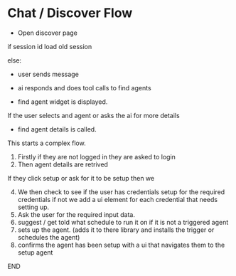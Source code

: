 # Chat / Discover Flow

- Open discover page

if session id load old session

else:

- user sends message
- ai responds and does tool calls to find agents

- find agent widget is displayed.

If the user selects and agent or asks the ai for more details

- find agent details is called.

This starts a complex flow.

1) Firstly if they are not logged in they are asked to login
2) Then agent details are retrived

If they click setup or ask for it to be setup then we 

4) We then check to see if the user has credentials setup for the required credentials if not we add a ui element for each credential that needs setting up.
5) Ask the user for the required input data.
6) suggest / get told what schedule to run it on if it is not a triggered agent 
7) sets up the agent. (adds it to there library and installs the trigger or schedules the agent)
8) confirms the agent has been setup with a ui that navigates them to the setup agent

END

